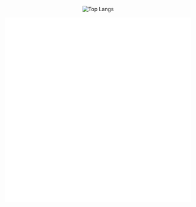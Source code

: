 <p align="center">
  <img src="https://github-readme-stats.vercel.app/api/top-langs/?username=noxYJZeng&layout=compact&theme=dark" alt="Top Langs" />
</p>
<p align="center">
  <img src="./metrics.svg" alt="GitHub Metrics" />
</p>

